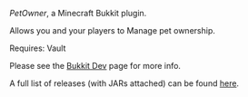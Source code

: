 *PetOwner*, a Minecraft Bukkit plugin.

Allows you and your players to Manage pet ownership.

Requires: Vault

Please see the [Bukkit Dev](http://dev.bukkit.org/server-mods/petowner/)
page for more info.

A full list of releases (with JARs attached) can be found [here](https://github.com/vxnick/petowner/releases).
